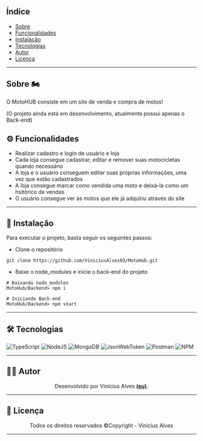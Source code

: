## Índice

* [Sobre](#sobre)
* [Funcionalidades](#funcionalidades)
* [Instalação](#instalacao)
* [Tecnologias](#tecnologias)
* [Autor](#autor)
* [Licença](#licenca)

------------------------------------

## Sobre 🏍️ <a id="sobre"></a>
O MotoHUB consiste em um site de venda e compra de motos!

(O projeto ainda está em desenvolvimento, atualmente possui apenas o Back-end)
<br>

## ⚙️ Funcionalidades <a id="funcionalidades"></a>
* Realizar cadastro e login de usuário e loja
* Cada loja consegue cadastrar, editar e remover suas motocicletas quando necessário
* A loja e o usuário conseguem editar suas próprias informações, uma vez que estão cadastrados
* A loja consegue marcar como vendida uma moto e deixá-la como um hsitórico de vendas
* O usuário consegue ver as motos que ele já adquiriu através do site

------------------------------------

## 🔧 Instalação <a id="instalacao"></a>

Para executar o projeto, basta seguir os seguintes passos:

* Clone o repositório
```
git clone https://github.com/ViniciusAlves03/MotoHub.git
```

* Baixe o node_modules e inicie o back-end do projeto
```
# Baixando node_modules
MotoHub/Backend> npm i

# Iniciando Back-end
MotoHub/Backend> npm start
```
------------------------------------

## 🛠️ Tecnologias <a id="tecnologias"></a>

![TypeScript](https://img.shields.io/badge/typescript-%23007ACC.svg?style=for-the-badge&logo=typescript&logoColor=white)
![NodeJS](https://img.shields.io/badge/node.js-6DA55F?style=for-the-badge&logo=node.js&logoColor=white)
![MongoDB](https://img.shields.io/badge/MongoDB-%234ea94b.svg?style=for-the-badge&logo=mongodb&logoColor=white)
![JsonWebToken](https://img.shields.io/badge/JWT-black?style=for-the-badge&logo=JSON%20web%20tokens)
![Postman](https://img.shields.io/badge/Postman-FF6C37?style=for-the-badge&logo=postman&logoColor=white)
![NPM](https://img.shields.io/badge/NPM-%23CB3837.svg?style=for-the-badge&logo=npm&logoColor=white")

------------------------------------

## 🧑‍💻 Autor <a id="autor"></a>

<p align="center">Desenvolvido por Vinícius Alves <strong><a href="https://github.com/ViniciusAlves03">(eu)</a></strong>.</p>

------------------------------------

## 📜 Licença <a id="licenca"></a>

<p align="center">Todos os direitos reservados ©Copyright - Vinícius Alves</p>

------------------------------------
